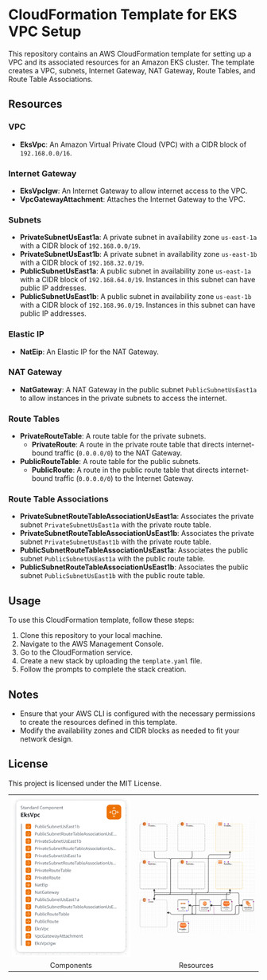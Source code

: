 # CloudFormation Template for EKS VPC Setup

This repository contains an AWS CloudFormation template for setting up a VPC and its associated resources for an Amazon EKS cluster. The template creates a VPC, subnets, Internet Gateway, NAT Gateway, Route Tables, and Route Table Associations.

## Resources

### VPC
- **EksVpc**: An Amazon Virtual Private Cloud (VPC) with a CIDR block of `192.168.0.0/16`.

### Internet Gateway
- **EksVpcIgw**: An Internet Gateway to allow internet access to the VPC.
- **VpcGatewayAttachment**: Attaches the Internet Gateway to the VPC.

### Subnets
- **PrivateSubnetUsEast1a**: A private subnet in availability zone `us-east-1a` with a CIDR block of `192.168.0.0/19`.
- **PrivateSubnetUsEast1b**: A private subnet in availability zone `us-east-1b` with a CIDR block of `192.168.32.0/19`.
- **PublicSubnetUsEast1a**: A public subnet in availability zone `us-east-1a` with a CIDR block of `192.168.64.0/19`. Instances in this subnet can have public IP addresses.
- **PublicSubnetUsEast1b**: A public subnet in availability zone `us-east-1b` with a CIDR block of `192.168.96.0/19`. Instances in this subnet can have public IP addresses.

### Elastic IP
- **NatEip**: An Elastic IP for the NAT Gateway.

### NAT Gateway
- **NatGateway**: A NAT Gateway in the public subnet `PublicSubnetUsEast1a` to allow instances in the private subnets to access the internet.

### Route Tables
- **PrivateRouteTable**: A route table for the private subnets.
  - **PrivateRoute**: A route in the private route table that directs internet-bound traffic (`0.0.0.0/0`) to the NAT Gateway.
- **PublicRouteTable**: A route table for the public subnets.
  - **PublicRoute**: A route in the public route table that directs internet-bound traffic (`0.0.0.0/0`) to the Internet Gateway.

### Route Table Associations
- **PrivateSubnetRouteTableAssociationUsEast1a**: Associates the private subnet `PrivateSubnetUsEast1a` with the private route table.
- **PrivateSubnetRouteTableAssociationUsEast1b**: Associates the private subnet `PrivateSubnetUsEast1b` with the private route table.
- **PublicSubnetRouteTableAssociationUsEast1a**: Associates the public subnet `PublicSubnetUsEast1a` with the public route table.
- **PublicSubnetRouteTableAssociationUsEast1b**: Associates the public subnet `PublicSubnetUsEast1b` with the public route table.

## Usage

To use this CloudFormation template, follow these steps:

1. Clone this repository to your local machine.
2. Navigate to the AWS Management Console.
3. Go to the CloudFormation service.
4. Create a new stack by uploading the `template.yaml` file.
5. Follow the prompts to complete the stack creation.

## Notes

- Ensure that your AWS CLI is configured with the necessary permissions to create the resources defined in this template.
- Modify the availability zones and CIDR blocks as needed to fit your network design.

## License

This project is licensed under the MIT License.


<table align="center">
  <tr>
    <td><img src="images/a1-components.png" alt="Components" width="250"></td>
    <td><img src="images/a2-resources.png" alt="Resources" width="250"></td>
  </tr>
  <tr>
    <td align="center"><a  title="Settings">Components</a></td>
    <td align="center"><a  title="Settings">Resources</a></td>
  </tr>
</table>